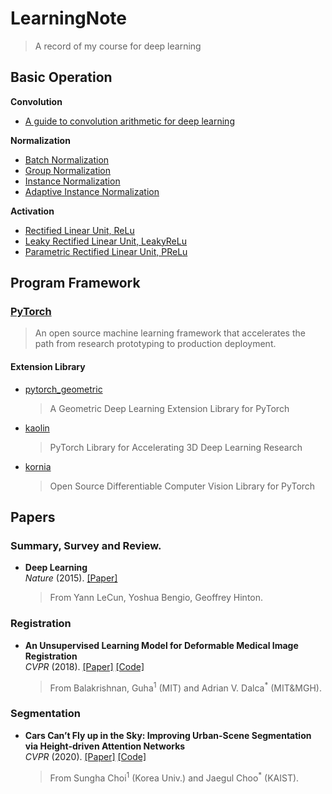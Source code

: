 # LearningNote
> A record of my course for deep learning

## Basic Operation
**Convolution**
- [A guide to convolution arithmetic for deep learning](https://arxiv.org/abs/1603.07285)  

**Normalization**
- [Batch Normalization](https://arxiv.org/abs/1502.03167)
- [Group Normalization](https://arxiv.org/abs/1803.08494)
- [Instance Normalization](https://arxiv.org/abs/1607.08022)
- [Adaptive Instance Normalization](https://arxiv.org/pdf/1703.06868.pdf)

**Activation**  
- [Rectified Linear Unit, ReLu](http://proceedings.mlr.press/v15/glorot11a.html)
- [Leaky Rectified Linear Unit, LeakyReLu](https://ai.stanford.edu/~amaas/papers/relu_hybrid_icml2013_final.pdf)
- [Parametric Rectified Linear Unit, PReLu](https://arxiv.org/abs/1502.01852)  

## Program Framework
### [PyTorch](https://pytorch.org/)  
> An open source machine learning framework that accelerates the path from research prototyping to production deployment.

#### Extension Library
- [pytorch_geometric](https://github.com/rusty1s/pytorch_geometric)
  > A Geometric Deep Learning Extension Library for PyTorch
- [kaolin](https://github.com/NVIDIAGameWorks/kaolin)
  > PyTorch Library for Accelerating 3D Deep Learning Research
- [kornia](https://github.com/kornia/kornia)
  > Open Source Differentiable Computer Vision Library for PyTorch

## Papers
### Summary, Survey and Review.
- **Deep Learning**   
  *Nature* (2015). [[Paper]](https://www.nature.com/articles/nature14539)
  > From Yann LeCun, Yoshua Bengio, Geoffrey Hinton.

### Registration
- **An Unsupervised Learning Model for Deformable Medical Image Registration**  
  *CVPR* (2018). [[Paper]](https://arxiv.org/abs/1802.02604) [[Code]](https://github.com/voxelmorph/voxelmorph)
  > From Balakrishnan, Guha<sup>1</sup> (MIT) and Adrian V. Dalca<sup>*</sup> (MIT&MGH).
  
### Segmentation
- **Cars Can’t Fly up in the Sky: Improving Urban-Scene Segmentation via Height-driven Attention Networks**  
  *CVPR* (2020). [[Paper]](https://arxiv.org/pdf/2003.05128.pdf) [[Code]](https://github.com/shachoi/HANet)
  > From Sungha Choi<sup>1</sup> (Korea Univ.) and Jaegul Choo<sup>*</sup> (KAIST).


